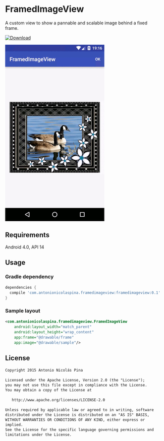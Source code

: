 # FramedImageView
A custom view to show a pannable and scalable image behind a fixed frame.

[ ![Download](https://api.bintray.com/packages/anpez/maven/framedimageview/images/download.svg) ](https://bintray.com/anpez/maven/framedimageview/_latestVersion)

![Snapshot](https://raw.githubusercontent.com/ANPez/FramedImageView/master/snapshot.gif)

## Requirements
Android 4.0, API 14

## Usage
### Gradle dependency

```groovy
dependencies {
  compile 'com.antonionicolaspina.framedimageview:framedimageview:0.1'
}
```

### Sample layout

```xml
<com.antonionicolaspina.framedimageview.FramedImageView
    android:layout_width="match_parent"
    android:layout_height="wrap_content"
    app:frame="@drawable/frame"
    app:image="@drawable/sample"/>
```

## License
    Copyright 2015 Antonio Nicolás Pina

    Licensed under the Apache License, Version 2.0 (the "License");
    you may not use this file except in compliance with the License.
    You may obtain a copy of the License at

       http://www.apache.org/licenses/LICENSE-2.0

    Unless required by applicable law or agreed to in writing, software
    distributed under the License is distributed on an "AS IS" BASIS,
    WITHOUT WARRANTIES OR CONDITIONS OF ANY KIND, either express or implied.
    See the License for the specific language governing permissions and
    limitations under the License.
